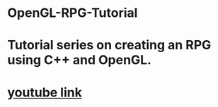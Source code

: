 # OpenGL-RPG-Tutorial

# Tutorial series on creating an RPG using C++ and OpenGL.
# [youtube link](https://www.youtube.com/watch?v=9_CQ7nsk0I8&list=PL8wFVekuJjd_5pJu_XAF_zxKqrL1EGvKw)
